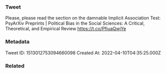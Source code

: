 ### Tweet
Please, please read the section on the damnable Implicit Association Test: PsyArXiv Preprints | Political Bias in the Social Sciences: A Critical, Theoretical, and Empirical Review https://t.co/PfiuaQwjYe

### Metadata
Tweet ID: 1513012753094660098
Created At: 2022-04-10T04:35:25.000Z

### Related

